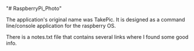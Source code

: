 "# RaspberryPi_Photo" 

The application's original name was TakePic.
It is designed as a command line/console application for the raspberry OS.

There is a notes.txt file that contains several links where I found some good info.
